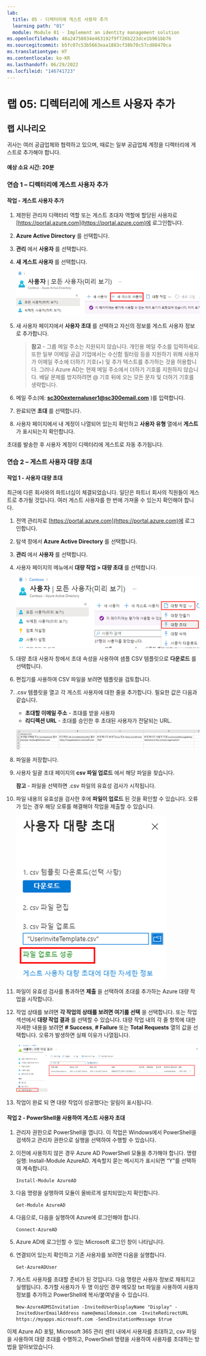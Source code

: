 ```yaml
---
lab:
  title: 05 - 디렉터리에 게스트 사용자 추가
  learning path: "01"
  module: Module 01 - Implement an identity management solution
ms.openlocfilehash: 48a24758034e463192f9f726b223dce1b961bb76
ms.sourcegitcommit: b5fc07c53b5663eaa1883cf38b70c57cd88470ca
ms.translationtype: HT
ms.contentlocale: ko-KR
ms.lasthandoff: 06/29/2022
ms.locfileid: "146741723"
---
```

# <a name="lab-05-add-guest-users-to-the-directory"></a>랩 05: 디렉터리에 게스트 사용자 추가

## <a name="lab-scenario"></a>랩 시나리오

귀사는 여러 공급업체와 협력하고 있으며, 때로는 일부 공급업체 계정을 디렉터리에 게스트로 추가해야 합니다.

#### <a name="estimated-time-20-minutes"></a>예상 소요 시간: 20분

### <a name="exercise-1---add-guest-users-to-the-directory"></a>연습 1 – 디렉터리에 게스트 사용자 추가

#### <a name="task---add-the-guest-user"></a>작업 - 게스트 사용자 추가

1. 제한된 관리자 디렉터리 역할 또는 게스트 초대자 역할에 할당된 사용자로 [https://portal.azure.com](https://portal.azure.com)에 로그인합니다.

2. **Azure Active Directory** 를 선택합니다.

3. **관리** 에서 **사용자** 를 선택합니다.

4. **새 게스트 사용자** 를 선택합니다.

    ![새 게스트 사용자 메뉴 옵션이 선택된 사용자 페이지를 보여 주는 화면 이미지](./media/lp1-mod3-new-guest-user-menu-selection.png)

5. 새 사용자 페이지에서 **사용자 초대** 를 선택하고 자신의 정보를 게스트 사용자 정보로 추가합니다.

    >**참고** - 그룹 메일 주소는 지원되지 않습니다. 개인용 메일 주소를 입력하세요. 또한 일부 이메일 공급 기업에서는 수신함 필터링 등을 지원하기 위해 사용자가 이메일 주소에 더하기 기호(+) 및 추가 텍스트를 추가하는 것을 허용합니다. 그러나 Azure AD는 현재 메일 주소에서 더하기 기호를 지원하지 않습니다. 배달 문제를 방지하려면 @ 기호 뒤에 오는 모든 문자 및 더하기 기호를 생략합니다.

6. 메일 주소(예: **sc300externaluser1@sc300email.com** )를 입력합니다.

7. 완료되면 **초대** 를 선택합니다.

8. 사용자 페이지에서 내 계정이 나열되어 있는지 확인하고 **사용자 유형** 열에서 **게스트** 가 표시되는지 확인합니다.

초대를 발송한 후 사용자 계정이 디렉터리에 게스트로 자동 추가됩니다.


### <a name="exercise-2---invite-guest-users-in-bulk"></a>연습 2 – 게스트 사용자 대량 초대

#### <a name="task-1---bulk-user-invite"></a>작업 1 - 사용자 대량 초대

최근에 다른 회사와의 파트너십이 체결되었습니다. 일단은 파트너 회사의 직원들이 게스트로 추가될 것입니다. 여러 게스트 사용자를 한 번에 가져올 수 있는지 확인해야 합니다.

1. 전역 관리자로 [https://portal.azure.com](https://portal.azure.com)에 로그인합니다.

2. 탐색 창에서 **Azure Active Directory** 를 선택합니다.

3. **관리** 에서 **사용자** 를 선택합니다.

4. 사용자 페이지의 메뉴에서 **대량 작업 > 대량 초대** 를 선택합니다.

     ![대량 작업 및 대량 초대 메뉴 옵션이 강조 표시된 모든 사용자 페이지를 보여주는 화면 이미지](./media/lp1-mod3-bulk-invite-option.png)

5. 대량 초대 사용자 창에서 초대 속성을 사용하여 샘플 CSV 템플릿으로 **다운로드** 를 선택합니다.

6. 편집기를 사용하여 CSV 파일을 보려면 템플릿을 검토합니다.

7. .csv 템플릿을 열고 각 게스트 사용자에 대한 줄을 추가합니다. 필요한 값은 다음과 같습니다.

    - **초대할 이메일 주소** - 초대를 받을 사용자
    - **리디렉션 URL** - 초대를 승인한 후 초대된 사용자가 전달되는 URL.

    ![대량 초대 게스트 템플릿 CSV 예제를 보여주는 화면 이미지](./media/lp1-mod3-template-csv.png)

8. 파일을 저장합니다.

9. 사용자 일괄 초대 페이지의 **csv 파일 업로드** 에서 해당 파일을 찾습니다.

     **참고** - 파일을 선택하면 .csv 파일의 유효성 검사가 시작됩니다.

10. 파일 내용의 유효성을 검사한 후에 **파일이 업로드** 된 것을 확인할 수 있습니다. 오류가 있는 경우 해당 오류를 해결해야 작업을 제출할 수 있습니다.

    ![파일을 업로드했습니다라는 메시지가 강조 표시된 대량 사용자 초대를 보여주는 화면 이미지](./media/lp1-mod3-bulk-invite-users-upload-csv.png)

11. 파일이 유효성 검사를 통과하면 **제출** 을 선택하여 초대를 추가하는 Azure 대량 작업을 시작합니다.

12. 작업 상태를 보려면 **각 작업의 상태를 보려면 여기를 선택** 을 선택합니다. 또는 작업 섹션에서 **대량 작업 결과** 를 선택할 수 있습니다. 대량 작업 내의 각 줄 항목에 대한 자세한 내용을 보려면 **# Success**, **# Failure** 또는 **Total Requests** 열의 값을 선택합니다. 오류가 발생하면 실패 이유가 나열됩니다.

    ![대량 작업의 결과를 보여주는 화면 이미지](./media/lp1-mod3-bulk-operations-results.png)

13. 작업이 완료 되 면 대량 작업이 성공했다는 알림이 표시됩니다.

#### <a name="task-2---invite-guest-users-with-powershell"></a>작업 2 - PowerShell을 사용하여 게스트 사용자 초대

1. 관리자 권한으로 PowerShell을 엽니다.  이 작업은 Windows에서 PowerShell을 검색하고 관리자 권한으로 실행을 선택하여 수행할 수 있습니다.  

1. 이전에 사용하지 않은 경우 Azure AD PowerShell 모듈을 추가해야 합니다.  명령 실행: Install-Module AzureAD.  계속할지 묻는 메시지가 표시되면 “Y”를 선택하여 계속합니다.

    ``` 
    Install-Module AzureAD
    ```

1. 다음 명령을 실행하여 모듈이 올바르게 설치되었는지 확인합니다.  

    ```
    Get-Module AzureAD 
    ```

1. 다음으로, 다음을 실행하여 Azure에 로그인해야 합니다.  

    ```
    Connect-AzureAD
    ```
    
1. Azure AD에 로그인할 수 있는 Microsoft 로그인 창이 나타납니다.  

1. 연결되어 있는지 확인하고 기존 사용자를 보려면 다음을 실행합니다.  

    ```
    Get-AzureADUser 
    ```

1. 게스트 사용자를 초대할 준비가 된 것입니다.  다음 명령은 사용자 정보로 채워지고 실행됩니다.  추가할 사용자가 두 명 이상인 경우 메모장 txt 파일을 사용하여 사용자 정보를 추가하고 PowerShell에 복사/붙여넣을 수 있습니다. 

    ```
    New-AzureADMSInvitation -InvitedUserDisplayName "Display" -InvitedUserEmailAddress name@emaildomain.com -InviteRedirectURL https://myapps.microsoft.com -SendInvitationMessage $true 
    ```

이제 Azure AD 포털, Microsoft 365 관리 센터 내에서 사용자를 초대하고, csv 파일을 사용하여 대량 초대를 수행하고, PowerShell 명령을 사용하여 사용자를 초대하는 방법을 알아보았습니다.
